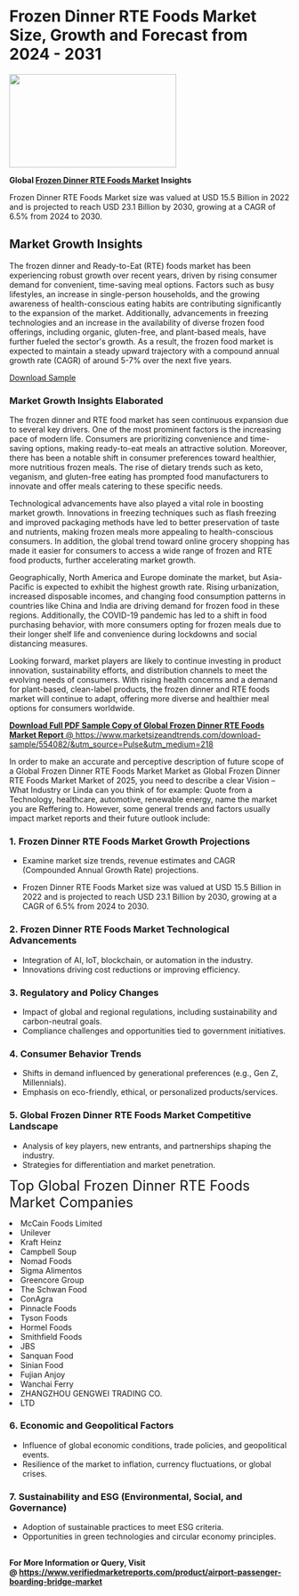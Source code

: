 <H1>Frozen Dinner RTE Foods Market Size, Growth and Forecast from 2024 - 2031</H1><img class="aligncenter size-medium wp-image-584254" src="https://thirdeyenews.in/wp-content/uploads/2024/09/Global-Market-Research-300x168.jpeg" alt="" width="300" height="168" /><p><strong>Global&nbsp;<a href="https://www.marketsizeandtrends.com/download-sample/554082/&amp;utm_source=Pulse&amp;utm_medium=218">Frozen Dinner RTE Foods Market</a> Insights</strong></p><p>Frozen Dinner RTE Foods Market size was valued at USD 15.5 Billion in 2022 and is projected to reach USD 23.1 Billion by 2030, growing at a CAGR of 6.5% from 2024 to 2030.</p><p><h2>Market Growth Insights</h2> <p>The frozen dinner and Ready-to-Eat (RTE) foods market has been experiencing robust growth over recent years, driven by rising consumer demand for convenient, time-saving meal options. Factors such as busy lifestyles, an increase in single-person households, and the growing awareness of health-conscious eating habits are contributing significantly to the expansion of the market. Additionally, advancements in freezing technologies and an increase in the availability of diverse frozen food offerings, including organic, gluten-free, and plant-based meals, have further fueled the sector's growth. As a result, the frozen food market is expected to maintain a steady upward trajectory with a compound annual growth rate (CAGR) of around 5-7% over the next five years.</p> <p><a href="#">Download Sample</a></p> <h3>Market Growth Insights Elaborated</h3> <p>The frozen dinner and RTE food market has seen continuous expansion due to several key drivers. One of the most prominent factors is the increasing pace of modern life. Consumers are prioritizing convenience and time-saving options, making ready-to-eat meals an attractive solution. Moreover, there has been a notable shift in consumer preferences toward healthier, more nutritious frozen meals. The rise of dietary trends such as keto, veganism, and gluten-free eating has prompted food manufacturers to innovate and offer meals catering to these specific needs.</p> <p>Technological advancements have also played a vital role in boosting market growth. Innovations in freezing techniques such as flash freezing and improved packaging methods have led to better preservation of taste and nutrients, making frozen meals more appealing to health-conscious consumers. In addition, the global trend toward online grocery shopping has made it easier for consumers to access a wide range of frozen and RTE food products, further accelerating market growth.</p> <p>Geographically, North America and Europe dominate the market, but Asia-Pacific is expected to exhibit the highest growth rate. Rising urbanization, increased disposable incomes, and changing food consumption patterns in countries like China and India are driving demand for frozen food in these regions. Additionally, the COVID-19 pandemic has led to a shift in food purchasing behavior, with more consumers opting for frozen meals due to their longer shelf life and convenience during lockdowns and social distancing measures.</p> <p>Looking forward, market players are likely to continue investing in product innovation, sustainability efforts, and distribution channels to meet the evolving needs of consumers. With rising health concerns and a demand for plant-based, clean-label products, the frozen dinner and RTE foods market will continue to adapt, offering more diverse and healthier meal options for consumers worldwide.</p> <p><a href="#"></p><p><span class=""><strong>Download Full PDF Sample Copy of Global Frozen Dinner RTE Foods Market Report</strong> @ <a href="https://www.marketsizeandtrends.com/download-sample/554082/&amp;utm_source=Pulse&amp;utm_medium=218" target="_blank">https://www.marketsizeandtrends.com/download-sample/554082/&amp;utm_source=Pulse&amp;utm_medium=218</a></span></p><p>In order to make an accurate and perceptive description of future scope of a Global&nbsp;Frozen Dinner RTE Foods Market Market as Global&nbsp;Frozen Dinner RTE Foods Market Market of 2025, you need to describe a clear Vision &ndash; What Industry or Linda can you think of for example: Quote from a Technology, healthcare, automotive, renewable energy, name the market you are Reffering to. However, some general trends and factors usually impact market reports and their future outlook include:</p><h3>1.&nbsp;<strong>Frozen Dinner RTE Foods Market Growth Projections</strong></h3><ul><li>Examine market size trends, revenue estimates and CAGR (Compounded Annual Growth Rate) projections.</li><li><p>Frozen Dinner RTE Foods Market size was valued at USD 15.5 Billion in 2022 and is projected to reach USD 23.1 Billion by 2030, growing at a CAGR of 6.5% from 2024 to 2030.</p></li></ul><h3>2.&nbsp;<strong>Frozen Dinner RTE Foods Market Technological Advancements</strong></h3><ul><li>Integration of AI, IoT, blockchain, or automation in the industry.</li><li>Innovations driving cost reductions or improving efficiency.</li></ul><h3>3.&nbsp;<strong>Regulatory and Policy Changes</strong></h3><ul><li>Impact of global and regional regulations, including sustainability and carbon-neutral goals.</li><li>Compliance challenges and opportunities tied to government initiatives.</li></ul><h3>4.&nbsp;<strong>Consumer Behavior Trends</strong></h3><ul><li>Shifts in demand influenced by generational preferences (e.g., Gen Z, Millennials).</li><li>Emphasis on eco-friendly, ethical, or personalized products/services.</li></ul><h3>5.&nbsp;<strong>Global Frozen Dinner RTE Foods Market Competitive Landscape</strong></h3><ul><li>Analysis of key players, new entrants, and partnerships shaping the industry.</li><li>Strategies for differentiation and market penetration.</li></ul><p data-pm-slice="1 1 []"><span style="color: inherit; font-family: inherit; font-size: 25px;">Top Global Frozen Dinner RTE Foods Market Companies</span></p><div class="" data-test-id=""><p><li>McCain Foods Limited</li><li> Unilever</li><li> Kraft Heinz</li><li> Campbell Soup</li><li> Nomad Foods</li><li> Sigma Alimentos</li><li> Greencore Group</li><li> The Schwan Food</li><li> ConAgra</li><li> Pinnacle Foods</li><li> Tyson Foods</li><li> Hormel Foods</li><li> Smithfield Foods</li><li> JBS</li><li> Sanquan Food</li><li> Sinian Food</li><li> Fujian Anjoy</li><li> Wanchai Ferry</li><li> ZHANGZHOU GENGWEI TRADING CO.</li><li> LTD</li></p></div><h3>6.&nbsp;<strong>Economic and Geopolitical Factors</strong></h3><ul><li>Influence of global economic conditions, trade policies, and geopolitical events.</li><li>Resilience of the market to inflation, currency fluctuations, or global crises.</li></ul><h3>7.&nbsp;<strong>Sustainability and ESG (Environmental, Social, and Governance)</strong></h3><ul><li>Adoption of sustainable practices to meet ESG criteria.</li><li>Opportunities in green technologies and circular economy principles.</li></ul><h2><strong style="font-size: 14px;">For More Information or Query, Visit @&nbsp;</strong><a style="background-color: #ffffff; font-size: 14px;" href="https://www.marketsizeandtrends.com/report/frozen-dinner-rte-foods-market/" target="_blank">https://www.verifiedmarketreports.com/product/airport-passenger-boarding-bridge-market</a></h2>
